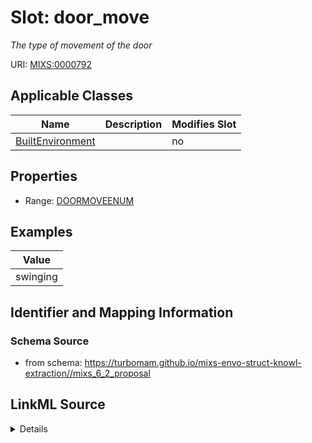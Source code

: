 # Slot: door_move


_The type of movement of the door_



URI: [MIXS:0000792](https://w3id.org/mixs/0000792)



<!-- no inheritance hierarchy -->




## Applicable Classes

| Name | Description | Modifies Slot |
| --- | --- | --- |
[BuiltEnvironment](BuiltEnvironment.md) |  |  no  |







## Properties

* Range: [DOORMOVEENUM](DOORMOVEENUM.md)






## Examples

| Value |
| --- |
| swinging |

## Identifier and Mapping Information







### Schema Source


* from schema: https://turbomam.github.io/mixs-envo-struct-knowl-extraction//mixs_6_2_proposal




## LinkML Source

<details>
```yaml
name: door_move
description: The type of movement of the door
title: door movement
notes:
- door
examples:
- value: swinging
from_schema: https://turbomam.github.io/mixs-envo-struct-knowl-extraction//mixs_6_2_proposal
rank: 1000
slot_uri: MIXS:0000792
multivalued: false
alias: door_move
domain_of:
- BuiltEnvironment
range: DOOR_MOVE_ENUM
required: false
recommended: false

```
</details>